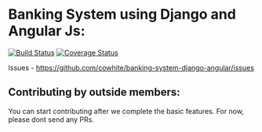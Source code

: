 Banking System using Django and Angular Js:
==============================================

[![Build Status](https://travis-ci.org/cowhite/banking-system-django-angular.svg?branch=master)](https://travis-ci.org/cowhite/banking-system-django-angular)
[![Coverage Status](https://coveralls.io/repos/github/cowhite/banking-system-django-angular/badge.svg?branch=master)](https://coveralls.io/github/cowhite/banking-system-django-angular?branch=master)

Issues - https://github.com/cowhite/banking-system-django-angular/issues

Contributing by outside members:
-------------------------------
You can start contributing after we complete the basic features. For now, please dont send any PRs.
